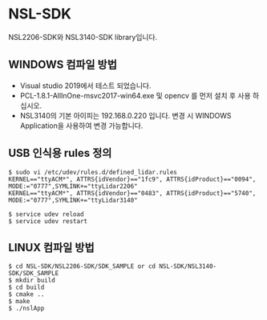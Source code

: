 # NSL-SDK
NSL2206-SDK와 NSL3140-SDK library입니다.

## WINDOWS 컴파일 방법
- Visual studio 2019에서 테스트 되었습니다.
- PCL-1.8.1-AllInOne-msvc2017-win64.exe 및 opencv 를 먼저 설치 후 사용 하십시오.
- NSL3140의 기본 아이피는 192.168.0.220 입니다. 변경 시 WINDOWS Application을 사용하여 변경 가능합니다.

## USB 인식용 rules 정의
```
$ sudo vi /etc/udev/rules.d/defined_lidar.rules
KERNEL=="ttyACM*", ATTRS{idVendor}=="1fc9", ATTRS{idProduct}=="0094", MODE:="0777",SYMLINK+="ttyLidar2206"
KERNEL=="ttyACM*", ATTRS{idVendor}=="0483", ATTRS{idProduct}=="5740", MODE:="0777",SYMLINK+="ttyLidar3140"

$ service udev reload
$ service udev restart
```

## LINUX 컴파일 방법
```
$ cd NSL-SDK/NSL2206-SDK/SDK_SAMPLE or cd NSL-SDK/NSL3140-SDK/SDK_SAMPLE
$ mkdir build
$ cd build
$ cmake ..
$ make
$ ./nslApp
```

